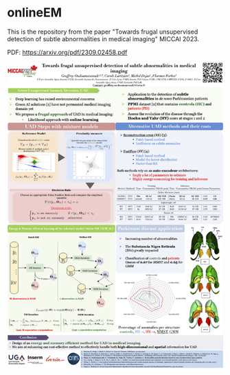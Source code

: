 # onlineEM
This is the repository from the paper "Towards frugal unsupervised detection of subtle abnormalities in medical imaging" MICCAI 2023.

PDF: https://arxiv.org/pdf/2309.02458.pdf


![Alt Text](poster_miccai.png)
